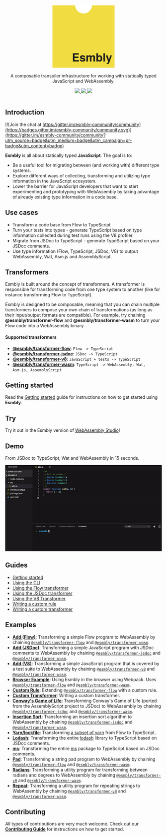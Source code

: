 <p align="center">
  <br>
  <a href="https://github.com/esmbly/">
    <img src="icon.svg" width="200"/>
  </a>
</p>

<p align="center">
  A composable transpiler infrastructure for working with statically typed JavaScript and WebAssembly.
</p>

<p align="center">
  <a title="MIT License" href="LICENSE">
    <img src="https://img.shields.io/github/license/gridsome/gridsome.svg?style=flat-square&label=License&colorB=6cc24a">
  </a>
  <a title="Build Status" href="https://travis-ci.org/esmbly/esmbly">
    <img src="https://travis-ci.org/esmbly/esmbly.svg?branch=master">
  </a>
  <a href="https://coveralls.io/github/esmbly/esmbly?branch=master" href="Coverage Status">
    <img src="https://coveralls.io/repos/github/esmbly/esmbly/badge.svg?branch=master" />
  </a>
  <br>
  <br>
</p>

## Introduction

[![Join the chat at https://gitter.im/esmbly-community/community](https://badges.gitter.im/esmbly-community/community.svg)](https://gitter.im/esmbly-community/community?utm_source=badge&utm_medium=badge&utm_campaign=pr-badge&utm_content=badge)

**Esmbly** is all about statically typed **JavaScript**. The goal is to:
- Be a useful tool for migrating between (and working with) different type systems.
- Explore different ways of collecting, transforming and utilizing type information in the JavaScript ecosystem.
- Lower the barrier for JavaScript developers that want to start experimenting and prototyping with WebAssembly by taking advantage of already existing type information in a code base.

## Use cases
- Transform a code base from Flow to TypeScript
- Turn your tests into types - generate TypeScript based on type information collected during test runs using the V8 profiler.
- Migrate from JSDoc to TypeScript - generate TypeScript based on your JSDoc comments.
- Use type information (Flow, TypeScript, JSDoc, V8) to output WebAssembly, Wat, Asm.js and AssemblyScript.

## Transformers
Esmbly is built around the concept of transformers. A transformer is responsible for transforming code from one type system to another (like for instance transforming Flow to TypeScript). 

Esmbly is designed to be composable, meaning that you can chain multiple transformers to compose your own chain of transformations (as long as their input/output formats are compatible). For example, try chaining **@esmbly/transformer-flow** and **@esmbly/transformer-wasm** to turn your Flow code into a WebAssembly binary.

#### Supported transformers
- [**@esmbly/transformer-flow**](/packages/transformer-flow): `Flow -> TypeScript`
- [**@esmbly/transformer-jsdoc**](/packages/transformer-jsdoc): `JSDoc -> TypeScript`
- [**@esmbly/transformer-v8**](/packages/transformer-v8): `JavaScript + tests -> TypeScript`
- [**@esmbly/transformer-wasm**](/packages/transformer-wasm): `TypeScript -> WebAssembly, Wat, Asm.js, AssemblyScript`

## Getting started
Read the [Getting started](/docs/getting-started.md) guide for instructions on how to get started using **Esmbly**.

## Try
Try it out in the Esmbly version of [WebAssembly Studio](https://esmbly.github.io/WebAssemblyStudio)!

## Demo
From JSDoc to TypeScript, Wat and WebAssembly in 15 seconds.

![](.github/assets/run-wasm.gif)

## Guides
- [Getting started](/docs/getting-started.md)
- [Using the CLI](/docs/using-the-cli.md)
- [Using the Flow transformer](/docs/using-the-flow-transformer.md)
- [Using the JSDoc transformer](/docs/using-the-jsdoc-transformer.md)
- [Using the V8 Transformer](/docs/using-the-v8-transformer.md)
- [Writing a custom rule](/docs/writing-a-custom-rule.md)
- [Writing a custom transformer](/docs/writing-a-custom-transformer.md)

## Examples
- [**Add (Flow)**](/examples/add-jsdoc-to-wasm): Transforming a simple Flow program to WebAssembly by chaining [`@esmbly/transformer-flow`](/packages/transformer-flow) and [`@esmbly/transformer-wasm`](/packages/transformer-wasm).
- [**Add (JSDoc)**](/examples/add-jsdoc-to-wasm): Transforming a simple JavaScript program with JSDoc comments to WebAssembly by chaining [`@esmbly/transformer-jsdoc`](/packages/transformer-jsdoc) and [`@esmbly/transformer-wasm`](/packages/transformer-wasm).
- [**Add (V8)**](/examples/add-jsdoc-to-wasm): Transforming a simple JavaScript program that is covered by a test suite to WebAssembly by chaining [`@esmbly/transformer-v8`](/packages/transformer-v8) and [`@esmbly/transformer-wasm`](/packages/transformer-wasm).
- [**Browser Example**](/browser-example): Using Esmbly in the browser using Webpack. Uses [`@esmbly/transformer-flow`](/packages/transformer-flow) and [`@esmbly/transformer-wasm`](/packages/transformer-wasm).
- [**Custom Rule**](/examples/custom-rule): Extending [`@esmbly/transformer-flow`](/packages/transformer-flow) with a custom rule.
- [**Custom Transformer**](/examples/custom-rule): Writing a custom transformer.
- [**Conway's Game of Life**](/examples/game-of-life): Transforming Conway's Game of Life (ported from the AssemblyScript project to JSDoc) to WebAssembly by chaining [`@esmbly/transformer-jsdoc`](/packages/transformer-jsdoc) and [`@esmbly/transformer-wasm`](/packages/transformer-wasm).
- [**Insertion Sort**](/examples/insertion-sort): Transforming an insertion sort algorithm to WebAssembly by chaining [`@esmbly/transformer-jsdoc`](/packages/transformer-jsdoc) and [`@esmbly/transformer-wasm`](/packages/transformer-wasm).
- [**Yarn/lockfile**](/examples/lockfile): Transforming [a subset of yarn](https://github.com/yarnpkg/yarn/tree/master/src/lockfile) from Flow to TypeScript.
- [**Lodash**](/examples/lodash): Transforming the entire [lodash](https://github.com/lodash/lodash) library to TypeScript based on JSDoc comments.
- [**ms**](/examples/ms): Transforming the entire [ms](https://github.com/zeit/ms) package to TypeScript based on JSDoc comments.
- [**Pad**](/examples/pad): Transforming a string pad program to WebAssembly by chaining [`@esmbly/transformer-flow`](/packages/transformer-flow) and [`@esmbly/transformer-wasm`](/packages/transformer-wasm).
- [**Radians**](/examples/pad): Transforming a utility program for transforming between radians and degrees to WebAssembly by chaining [`@esmbly/transformer-v8`](/packages/transformer-v8) and [`@esmbly/transformer-wasm`](/packages/transformer-wasm).
- [**Repeat**](/examples/pad): Transforming a utility program for repeating strings to WebAssembly by chaining [`@esmbly/transformer-v8`](/packages/transformer-v8) and [`@esmbly/transformer-wasm`](/packages/transformer-wasm).


## Contributing
All types of contributions are very much welcome. Check out our [**Contributing Guide**](CONTRIBUTING.md) for instructions on how to get started.
